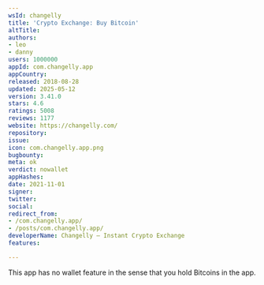 ```yaml
---
wsId: changelly
title: 'Crypto Exchange: Buy Bitcoin'
altTitle: 
authors:
- leo
- danny
users: 1000000
appId: com.changelly.app
appCountry: 
released: 2018-08-28
updated: 2025-05-12
version: 3.41.0
stars: 4.6
ratings: 5008
reviews: 1177
website: https://changelly.com/
repository: 
issue: 
icon: com.changelly.app.png
bugbounty: 
meta: ok
verdict: nowallet
appHashes: 
date: 2021-11-01
signer: 
twitter: 
social: 
redirect_from:
- /com.changelly.app/
- /posts/com.changelly.app/
developerName: Changelly – Instant Crypto Exchange
features: 

---
```


This app has no wallet feature in the sense that you hold Bitcoins in the app.

